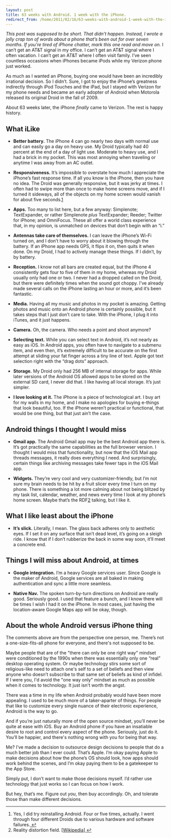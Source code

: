 ```yaml
---
layout: post
title: 63 weeks with Android. 1 week with the iPhone.
redirect_from: /home/2011/02/16/63-weeks-with-android-1-week-with-the-iphone/index.html
---
```

<p><em>This post was supposed to be short. That didn’t happen. Instead, I wrote a jolly crap ton of words about a phone that’s been out for over seven months. If you’re tired of iPhone chatter, mark this one read and move on.</em>
I can’t get an AT&amp;T signal in my office. I can’t get an AT&amp;T  signal where I often vacation. I can’t get an AT&amp;T where I often visit family. I’ve seen countless occasions when iPhones became iPods while my Verizon phone just worked.</p>
<p>As much as I wanted an iPhone, buying one would have been an incredibly irrational decision. So I didn’t. Sure, I got to enjoy the iPhone’s greatness indirectly through iPod Touches and the iPad, but I stayed with Verizon for my phone needs and became an early adopter of Android when Motorola released its original Droid in the fall of 2009.</p>
<p>About 63 weeks later, the iPhone <em>finally</em> came to Verizon. The rest is happy history.</p>
<h2 id="whatilike">What iLike</h2>
<ul>
<li><strong>Better battery.</strong> The iPhone 4 can go nearly two days with normal use and can easily go a day on heavy use.  My Droid typically had 40 percent at the end of a day of light use.  Moderate to heavy use, and I had a brick in my pocket. This was most annoying when traveling or anytime I was away from an AC outlet.</li>
</ul>
<ul>
<li><strong>Responsiveness.</strong> It’s impossible to overstate how much I appreciate the iPhone’s fast response time.  If all you know is the iPhone, then you have no idea. The Droid was generally responsive, but it was jerky at times. I often had to swipe more than once to make home screens move, and if I turned it sideways, all of the objects on my home screen would vanish for about five seconds.<a id="fnref:f1" class="footnote" title="see footnote" href="#fn:f1">1</a></li>
</ul>
<ul>
<li><strong>Apps.</strong> Too many to list here, but a few anyway: Simplenote; TextExpander, or rather Simplenote <em>plus</em> TextExpander; Reeder; Twitter for iPhone; and OmniFocus. These all offer a world class experience that, in my opinion, is unmatched on devices that don’t begin with an “i.”</li>
</ul>
<ul>
<li><strong>Antennas take care of themselves.</strong> I can leave the iPhone’s Wi-Fi turned on, and I don’t have to worry about it blowing through the battery.  If an iPhone app needs GPS, it flips it on, then quits it when done.  On my Droid, I had to actively manage these things. If I didn’t, by by battery.</li>
</ul>
<ul>
<li><strong>Reception.</strong> I know not all bars are created equal, but the iPhone 4 consistently gets four to five of them in my home, whereas my Droid usually only had one or two. I never had a dropped called on the Droid, but there were definitely times when the sound got choppy. I’ve already made several calls on the iPhone lasting an hour or more, and it’s been fantastic.</li>
</ul>
<ul>
<li><strong>Media.</strong> Having all my music and photos in my pocket is amazing.  Getting photos and music onto an Android phone is certainly possible, but it takes steps that I just don’t care to take.  With the iPhone, I plug it into iTunes, and it just happens.</li>
</ul>
<ul>
<li><strong>Camera.</strong> Oh, the camera. Who needs a point and shoot anymore?</li>
</ul>
<ul>
<li><strong>Selecting text.</strong> While you can select text in Android, it’s not nearly as easy as iOS.  In Android apps, you often have to navigate to a submenu item, and even then, it’s extremely difficult to be accurate on the first attempt at sliding your fat finger across a tiny line of text. Apple got text selection right with the “drag dots” approach.</li>
</ul>
<ul>
<li><strong>Storage.</strong> My Droid only had 256 MB of internal storage for apps. While later versions of the Android OS allowed apps to be stored on the external SD card, I never did that. I like having all local storage. It’s just simpler.</li>
</ul>
<ul>
<li><strong>I love looking at it.</strong> The iPhone is a piece of technological art.  I buy art for my walls in my home, and I make no apologies for buying e-things that look beautiful, too.  If the iPhone weren’t practical or functional, that would be one thing, but that just ain’t the case.</li>
</ul>
<h2 id="androidthingsithoughtiwouldmiss:">Android things I thought I would miss</h2>
<ul>
<li><strong>Gmail app.</strong> The Android Gmail app may be the best Android app there is.  It’s got practically the same capabilities as the full browser version.  I thought I would miss that functionality, but now that the iOS Mail app threads messages, it really does everything I need. And surprisingly, certain things like archiving messages take fewer taps in the iOS Mail app.</li>
</ul>
<ul>
<li><strong>Widgets.</strong> They’re very cool and very customizer-friendly, but I’m not sure my brain needs to be hit by a fruit slicer every time I turn on my phone. There is something a lot more calming about not being blitzed by my task list, calendar, weather, and news every time I look at my phone’s home screen. Maybe that’s the RDF<a id="fnref:f2" class="footnote" title="see footnote" href="#fn:f2">2</a> talking, but I like it.</li>
</ul>
<h2 id="whatilikeleastabouttheiphone">What I like least about the iPhone</h2>
<ul>
<li><strong>It’s slick.</strong> Literally, I mean.  The glass back adheres only to aesthetic eyes.  If I set it on any surface that isn’t dead level, it’s going on a sleigh ride.  I know that if I don’t rubberize the back in some way soon, it’ll meet a concrete end.</li>
</ul>
<h2 id="thingsiwillmissaboutandroidattimes">Things I will miss about Android, at times</h2>
<ul>
<li><strong>Google integration.</strong> I’m a heavy Google services user. Since Google is the maker of Android, Google services are all baked in making authentication and sync a little more seamless.</li>
</ul>
<ul>
<li><strong>Native Nav.</strong> The spoken turn-by-turn directions on Android are really good. Seriously good.  I used that feature a bunch, and I know there will be times I wish I had it on the iPhone.  In most cases, just having the location-aware Google Maps app will be okay, though.</li>
</ul>
<h2 id="aboutthewholeandroidversusiphonething">About the whole Android versus iPhone thing</h2>
<p>The comments above are from the perspective one person, me. There’s not a one-size-fits-all phone for everyone, and there's not supposed to be.</p>
<p>Maybe people that are of the "there can only be one right way" mindset were conditioned by the 1990s when there was essentially only one “real” desktop operating system. Or maybe technology stirs some sort of religious-like need to attach one's self to a set of beliefs and then view anyone who doesn’t subscribe to that same set of beliefs as kind of infidel. If I were you, I'd avoid the "one way only" mindset as much as possible when it comes to technology. It just isn't worth the angst.</p>
<p>There was a time in my life when Android probably would have been more appealing.  I used to be much more of a taker-aparter of things.  For people that like to customize every single nuance of their electronic experience, Android is the way to go.</p>
<p>And if you’re just naturally more of the open source mindset, you’ll never be quite at ease with iOS. Buy an Android phone if you have an insatiable desire to root and control every aspect of the phone. Seriously, just do it. You’ll be happier, and there's nothing wrong with you for being that way.</p>
<p>Me? I’ve made a decision to outsource design decisions to people that do a much better job than I ever could. That’s Apple.  I’m okay paying Apple to make decisions about how the phone’s OS should look, how apps should work behind the scenes, and I’m okay paying them to be a gatekeeper to the App Store.</p>
<p>Simply put, I don’t want to make those decisions myself. I’d rather use technology that just works so I can focus on how I work.</p>
<p>But hey, that’s me. Figure out <em>you</em>, then buy accordingly. Oh, and tolerate those than make different decisions.</p>
<div class="footnotes">
<hr />
<ol>
<li id="fn:f1">Yes, I did try reinstalling Android. Four or five times, actually. I went through four different Droids due to various hardware and software failures.<a class="reversefootnote" title="return to article" href="#fnref:f1"> ↩</a></li>
<li id="fn:f2">Reality distortion field. [<a href="http://en.wikipedia.org/wiki/Reality_distortion_field">Wikipedia</a>]<a class="reversefootnote" title="return to article" href="#fnref:f2"> ↩</a></li>
</ol>
</div>
